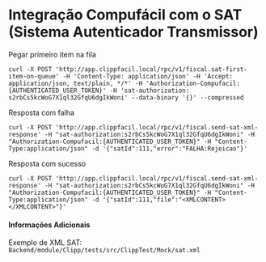 # Integração Compufácil com o SAT (Sistema Autenticador Transmissor)

Pegar primeiro item na fila
```
curl -X POST 'http://app.clippfacil.local/rpc/v1/fiscal.sat-first-item-on-queue' -H 'Content-Type: application/json' -H 'Accept: application/json, text/plain, */*' -H 'Authorization-Compufacil: {AUTHENTICATED_USER_TOKEN}' -H 'sat-authorization: s2rbCs5kcWoG7X1ql32GfqU6dgIkWoni' --data-binary '{}' --compressed
```

Resposta com falha
```
curl -X POST 'http://app.clippfacil.local/rpc/v1/fiscal.send-sat-xml-response' -H "sat-authorization:s2rbCs5kcWoG7X1ql32GfqU6dgIkWoni" -H "Authorization-Compufacil:{AUTHENTICATED_USER_TOKEN}" -H "Content-Type:application/json" -d '{"satId":111,"error":"FALHA:Rejeicao"}'
```

Resposta com sucesso
```
curl -X POST 'http://app.clippfacil.local/rpc/v1/fiscal.send-sat-xml-response' -H "sat-authorization:s2rbCs5kcWoG7X1ql32GfqU6dgIkWoni" -H "Authorization-Compufacil:{AUTHENTICATED_USER_TOKEN}" -H "Content-Type:application/json" -d '{"satId":111,"file":"<XMLCONTENT></XMLCONTENT>"}'
```

#### **Informações Adicionais**
Exemplo de XML SAT: `Backend/module/Clipp/tests/src/ClippTest/Mock/sat.xml`
